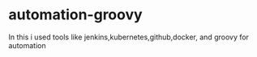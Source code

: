 # automation-groovy
In this i used tools like jenkins,kubernetes,github,docker, and groovy for automation
